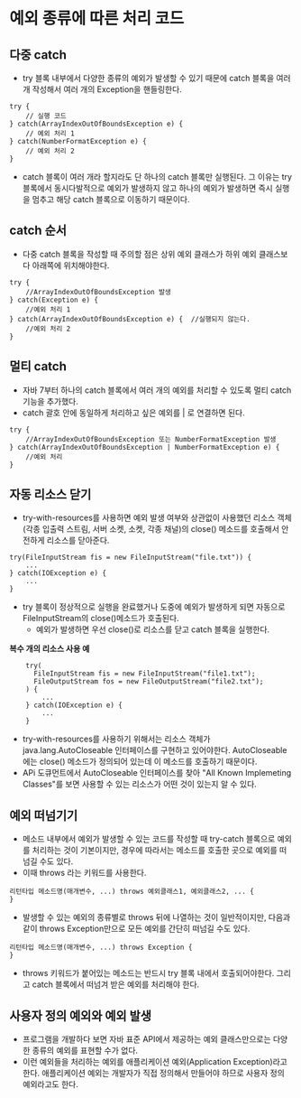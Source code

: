 # 예외 종류에 따른 처리 코드
## 다중 catch
- try 블록 내부에서 다양한 종류의 예외가 발생할 수 있기 때문에 catch 블록을 여러 개 작성해서 여러 개의 Exception을 핸들링한다.
```aidl
try {
    // 실행 코드
} catch(ArrayIndexOutOfBoundsException e) {
    // 예외 처리 1
} catch(NumberFormatException e) {
    // 예외 처리 2
}
```
- catch 블록이 여러 개라 할지라도 단 하나의 catch 블록만 실행된다. 그 이유는 try 블록에서 동시다발적으로 예외가 발생하지 않고 하나의 예외가 발생하면 즉시 실행을 멈추고 해당 catch 블록으로 이동하기 때문이다.
## catch 순서
- 다중 catch 블록을 작성할 때 주의할 점은 상위 예외 클래스가 하위 예외 클래스보다 아래쪽에 위치해야한다.
```aidl
try {
    //ArrayIndexOutOfBoundsException 발생
} catch(Exception e) {
    //예외 처리 1
} catch(ArrayIndexOutOfBoundsException e) {  //실행되지 않는다.
    //예외 처리 2
}
```
## 멀티 catch
- 자바 7부터 하나의 catch 블록에서 여러 개의 예외를 처리할 수 있도록 멀티 catch 기능을 추가했다.
- catch 괄호 안에 동일하게 처리하고 싶은 예외를 | 로 연결하면 된다.
```aidl
try {
    //ArrayIndexOutOfBoundsException 또는 NumberFormatException 발생
} catch(ArrayIndexOutOfBoundsException | NumberFormatException e) {
    //예외 처리
}
```
## 자동 리소스 닫기
- try-with-resources를 사용하면 예외 발생 여부와 상관없이 사용했던 리소스 객체(각종 입출력 스트림, 서버 소켓, 소켓, 각종 채널)의 close() 메소드를 호출해서 안전하게 리소스를 닫아준다.
```aidl
try(FileInputStream fis = new FileInputStream("file.txt")) {
    ...
} catch(IOException e) {
    ...
}
```
- try 블록이 정상적으로 실행을 완료했거나 도중에 예외가 발생하게 되면 자동으로 FileInputStream의 close()메소드가 호출된다.
    - 예외가 발생하면 우선 close()로 리소스를 닫고 catch 블록을 실행한다.
    
**복수 개의 리소스 사용 예**
```aidl
    try(
      FileInputStream fis = new FileInputStream("file1.txt");
      FileOutputStream fos = new FileOutputStream("file2.txt");
    ) {
        ...
    } catch(IOException e) {
        ...
    }
```
- try-with-resources를 사용하기 위해서는 리소스 객체가 java.lang.AutoCloseable 인터페이스를 구현하고 있어야한다. AutoCloseable에는 close() 메소드가 정의되어 있는데 이 메소드를 호출하기 때문이다.
- APi 도큐먼트에서 AutoCloseable 인터페이스를 찾아 "All Known Implemeting Classes"를 보면 사용할 수 있는 리소스가 어떤 것이 있는지 알 수 있다.
## 예외 떠넘기기
- 메소드 내부에서 예외가 발생할 수 있는 코드를 작성할 때 try-catch 블록으로 예외를 처리하는 것이 기본이지만, 경우에 따라서는 메소드를 호출한 곳으로 예외를 떠넘길 수도 있다.
- 이때 throws 라는 키워드를 사용한다.
```aidl
리턴타입 메소드명(매개변수, ...) throws 예외클래스1, 예외클래스2, ... {
}
```
- 발생할 수 있는 예외의 종류별로 throws 뒤에 나열하는 것이 일반적이지만, 다음과 같이 throws Exception만으로 모든 예외를 간단히 떠넘길 수도 있다.
```aidl
리턴타입 메소드명(매개변수, ...) throws Exception {
}
```
- throws 키워드가 붙어있는 메소드는 반드시 try 블록 내에서 호출되어야한다. 그리고 catch 블록에서 떠넘겨 받은 예외를 처리해야 한다.
## 사용자 정의 예외와 예외 발생
- 프로그램을 개발하다 보면 자바 표준 API에서 제공하는 예외 클래스만으로는 다양한 종류의 예외를 표현할 수가 없다.
- 이런 예외들을 처리하는 예외를 애플리케이션 예외(Application Exception)라고 한다. 애플리케이션 예외는 개발자가 직접 정의해서 만들어야 하므로 사용자 정의 예외라고도 한다. 